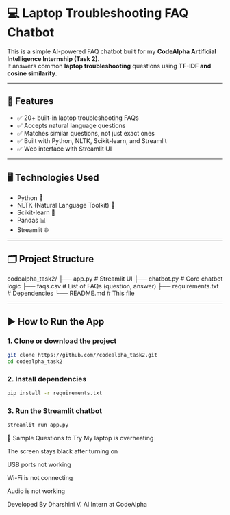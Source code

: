 # 💻 Laptop Troubleshooting FAQ Chatbot

This is a simple AI-powered FAQ chatbot built for my **CodeAlpha Artificial Intelligence Internship (Task 2)**.  
It answers common **laptop troubleshooting** questions using **TF-IDF and cosine similarity**.

---

## 📌 Features

- ✅ 20+ built-in laptop troubleshooting FAQs
- ✅ Accepts natural language questions
- ✅ Matches similar questions, not just exact ones
- ✅ Built with Python, NLTK, Scikit-learn, and Streamlit
- ✅ Web interface with Streamlit UI

---

## 🖥️ Technologies Used

- Python 🐍  
- NLTK (Natural Language Toolkit) 🧠  
- Scikit-learn 🤖  
- Pandas 📊  
- Streamlit 🌐  

---

## 🗂️ Project Structure

codealpha_task2/
├── app.py # Streamlit UI
├── chatbot.py # Core chatbot logic
├── faqs.csv # List of FAQs (question, answer)
├── requirements.txt # Dependencies
└── README.md # This file


---

## ▶️ How to Run the App

### 1. Clone or download the project

```bash
git clone https://github.com//codealpha_task2.git
cd codealpha_task2
```
### 2. Install dependencies
```bash
pip install -r requirements.txt
```
### 3. Run the Streamlit chatbot
```bash
streamlit run app.py
```
💬 Sample Questions to Try
My laptop is overheating

The screen stays black after turning on

USB ports not working

Wi-Fi is not connecting

Audio is not working

Developed By
Dharshini V.
AI Intern at CodeAlpha
